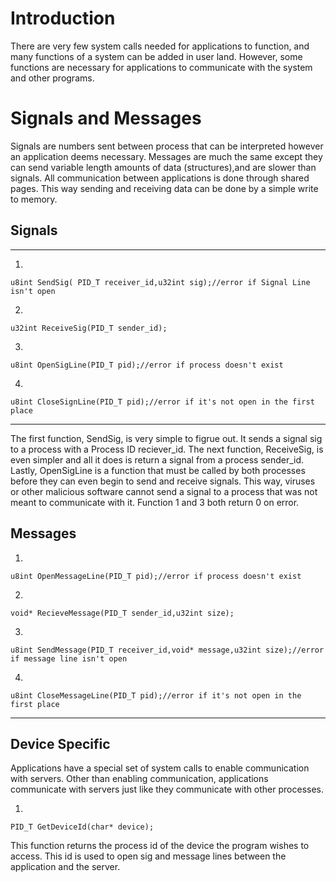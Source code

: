 # Introduction #

There are very few system calls needed for applications to function, and many functions of a system can be added in user land. However, some functions are necessary for applications to communicate with the system and other programs.

# Signals and Messages #
Signals are numbers sent between process that can be interpreted however an application deems necessary. Messages are much the same except they can send variable length amounts of data (structures),and are slower than signals. All communication between applications is done through shared pages. This way sending and receiving data can be done by a simple write to memory.

## Signals ##

---

1.
```
u8int SendSig( PID_T receiver_id,u32int sig);//error if Signal Line isn't open
```

2.

```
u32int ReceiveSig(PID_T sender_id);
```

3.

```
u8int OpenSigLine(PID_T pid);//error if process doesn't exist
```

4.

```
u8int CloseSignLine(PID_T pid);//error if it's not open in the first place
```



---


The first function, SendSig, is very simple to figrue out. It sends a signal sig to a process with a Process ID reciever\_id. The next function, ReceiveSig, is even simpler and all it does is return a signal from a process sender\_id. Lastly, OpenSigLine is a function that must be called by both processes before they can even begin to send and receive signals. This way, viruses or other malicious software cannot send a signal to a process that was not meant to communicate with it. Function 1 and 3 both return 0 on error.

## Messages ##

1.

```
u8int OpenMessageLine(PID_T pid);//error if process doesn't exist
```

2.

```
void* RecieveMessage(PID_T sender_id,u32int size);
```

3.

```
u8int SendMessage(PID_T receiver_id,void* message,u32int size);//error if message line isn't open
```

4.

```
u8int CloseMessageLine(PID_T pid);//error if it's not open in the first place
```


---

## Device Specific ##

Applications have a special set of system calls to enable communication with servers. Other than enabling communication, applications communicate with servers just like they communicate with other processes.

1.

```
PID_T GetDeviceId(char* device);
```
This function returns the process id of the device the program wishes to access. This id is used to open sig and message lines between the application and the server.